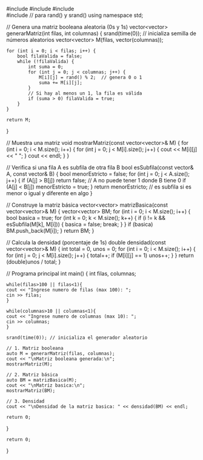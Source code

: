 #include <iostream>
#include <vector>
#include <ctime>    
#include <cstdlib>  // para rand() y srand()
using namespace std;

// Genera una matriz booleana aleatoria (0s y 1s)
vector<vector<int>> generarMatriz(int filas, int columnas) {
    srand(time(0)); // inicializa semilla de números aleatorios
    vector<vector<int>> M(filas, vector<int>(columnas));

    for (int i = 0; i < filas; i++) {
        bool filaValida = false;
        while (!filaValida) {
            int suma = 0;
            for (int j = 0; j < columnas; j++) {
                M[i][j] = rand() % 2;  // genera 0 o 1
                suma += M[i][j];
            }
            // Si hay al menos un 1, la fila es válida
            if (suma > 0) filaValida = true;
        }
    }

    return M;
}


// Muestra una matriz
void mostrarMatriz(const vector<vector<int>>& M) {
    for (int i = 0; i < M.size(); i++) {
        for (int j = 0; j < M[i].size(); j++) {
            cout << M[i][j] << " ";
        }
        cout << endl;
    }
}

// Verifica si una fila A es subfila de otra fila B
bool esSubfila(const vector<int>& A, const vector<int>& B) {
    bool menorEstricto = false;
    for (int j = 0; j < A.size(); j++) {
        if (A[j] > B[j]) return false;     // A no puede tener 1 donde B tiene 0
        if (A[j] < B[j]) menorEstricto = true;
    }
    return menorEstricto; // es subfila si es menor o igual y diferente en algo
}

// Construye la matriz básica
vector<vector<int>> matrizBasica(const vector<vector<int>>& M) {
    vector<vector<int>> BM;
    for (int i = 0; i < M.size(); i++) {
        bool basica = true;
        for (int k = 0; k < M.size(); k++) {
            if (i != k && esSubfila(M[k], M[i])) {
                basica = false;
                break;
            }
        }
        if (basica) BM.push_back(M[i]);
    }
    return BM;
}

// Calcula la densidad (porcentaje de 1s)
double densidad(const vector<vector<int>>& M) {
    int total = 0, unos = 0;
    for (int i = 0; i < M.size(); i++) {
        for (int j = 0; j < M[i].size(); j++) {
            total++;
            if (M[i][j] == 1) unos++;
        }
    }
    return (double)unos / total;
}

// Programa principal
int main() {
    int filas, columnas;
    
    while(filas>100 || filas<1){
    cout << "Ingrese numero de filas (max 100): ";
    cin >> filas;	
	}
    
    while(columnas>10 || columnas<1){
    cout << "Ingrese numero de columnas (max 10): ";
    cin >> columnas;
    }

    srand(time(0)); // inicializa el generador aleatorio

    // 1. Matriz booleana
    auto M = generarMatriz(filas, columnas);
    cout << "\nMatriz booleana generada:\n";
    mostrarMatriz(M);

    // 2. Matriz básica
    auto BM = matrizBasica(M);
    cout << "\nMatriz basica:\n";
    mostrarMatriz(BM);

    // 3. Densidad
    cout << "\nDensidad de la matriz basica: " << densidad(BM) << endl;

    return 0;
}


    return 0;
}
